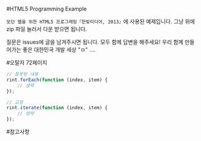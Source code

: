 #HTML5 Programming Example

`모던 웹을 위한 HTML5 프로그래밍『한빛미디어, 2013』`에 사용된 예제입니다.
그냥 위에 zip 파일 눌러서 다운 받으면 됩니다.

질문은 issues에 글을 남겨주시면 됩니다.
모두 함께 답변을 해주세요!
우리 함께 만들어가는 좋은 대한민국 개발 세상 "ㅁ" ....

#오탈자
72페이지
```javascript
// 잘못된 내용
rint.forEach(function (index, item) {
    // 생략
});
```
```javascript
// 교정
rint.iterate(function (index, item) {
    // 생략
});
```

#참고사항
